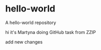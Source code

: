 # hello-world
A hello-world repository


hi it's Martyna doing GitHub task from ZZIP

add new changes
